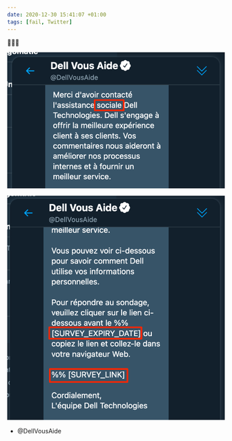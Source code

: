 ```yaml
---
date: 2020-12-30 15:41:07 +01:00
tags: [fail, Twitter]
---
```


🤔🤦‍♂️

![](dell-assistance-sociale.png "L'assistance de Dell est « sociale »")

![](dell-twitter-placeholders.png "Jolis placeholders, Dell…")

+ @DellVousAide
